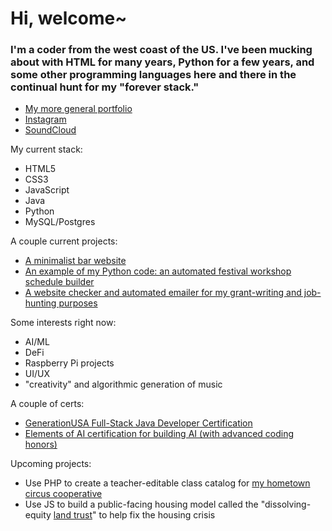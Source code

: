 # Hi, welcome~

### I'm a coder from the west coast of the US. I've been mucking about with HTML for many years, Python for a few years, and some other programming languages here and there in the continual hunt for my "forever stack."

- [My more general portfolio](https://www.richardhartnell.com)
- [Instagram](https://www.instagram.com/contactballer)
- [SoundCloud](https://www.soundcloud.com/velveteen)

My current stack:

- HTML5
- CSS3
- JavaScript
- Java
- Python
- MySQL/Postgres

A couple current projects:

- [A minimalist bar website](https://www.theadmiraltylounge.com)
- [An example of my Python code: an automated festival workshop schedule builder](https://github.com/richard-hartnell/workshop-scheduler)
- [A website checker and automated emailer for my grant-writing and job-hunting purposes](https://github.com/richard-hartnell/website-checker)

Some interests right now:

- AI/ML
- DeFi
- Raspberry Pi projects
- UI/UX
- "creativity" and algorithmic generation of music

A couple of certs:

- [GenerationUSA Full-Stack Java Developer Certification](https://www.richardhartnell.com/Richard-Hartnell-Generation-Cert.pdf)
- [Elements of AI certification for building AI (with advanced coding honors)](https://www.richardhartnell.com/Richard-Hartnell-ElementsOfAI-Cert.png)

Upcoming projects:

- Use PHP to create a teacher-editable class catalog for [my hometown circus cooperative](https://www.bellinghamcircusguild.com)
- Use JS to build a public-facing housing model called the "dissolving-equity [land trust](https://en.wikipedia.org/wiki/Community_land_trust)" to help fix the housing crisis

